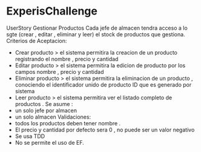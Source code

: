 # ExperisChallenge
UserStory 
Gestionar Productos 
Cada jefe de almacen tendra acceso a lo sgte (crear , editar , eliminar y leer) el stock de productos que gestiona.
Criterios de Aceptacion:
- Crear producto > el sistema permitira la creacion de un producto registrando el nombre , precio y cantidad
- Editar producto > el sistema permitira la edicion de producto por los campos nombre , precio y cantidad
- Eliminar producto > el sistema permitira la eliminacion de un producto , conociendo el identificador unido de producto ID que es generado por sistema
- Leer producto > el sistema permitira ver el listado completo de productos .
Se asume :
- un solo jefe por almacen
- un solo almacen
Validaciones:
- todos los productos deben tener nombre .
- El precio y cantidad por defecto sera 0 , no puede ser un valor negativo
- Se usa TDD
- No se permite el uso de EF.
 
